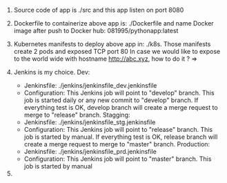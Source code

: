01. Source code of app is ./src and this app listen on port 8080
02. Dockerfile to containerize above app is: ./Dockerfile and name Docker image after push to Docker hub: 081995/pythonapp:latest
03. Kubernetes manifests to deploy above app in: ./k8s. Those manifests create 2 pods and exposed TCP port 80 
    In case we would like to expose to the world wide with hostname http://abc.xyz, how to
    do it ? 
    => 
04. Jenkins is my choice.
Dev: 
    - Jenkinsfile: ./jenkins/jenkinsfile_dev.jenkinsfile
    - Configuration: This Jenkins job will point to "develop" branch. This job is started daily or any new commit to "develop" branch. If everything test is OK, develop branch will create a merge request to merge  to "release" branch.
Stagging: 
    - Jenkinsfile: ./jenkins/jenkinsfile_stg.jenkinsfile
    - Configuration: This Jenkins job will point to "release" branch. This job is started by manual. If everything test is OK, release branch will create a merge request to merge to "master" branch.
Production: 
    - Jenkinsfile: ./jenkins/jenkinsfile_prd.jenkinsfile
    - Configuration: This Jenkins job will point to "master" branch. This job is started by manual

05. 